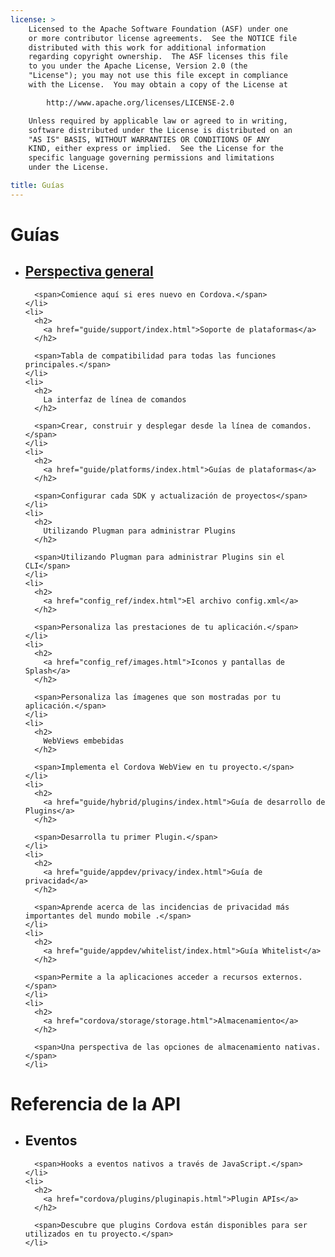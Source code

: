 ```yaml
---
license: >
    Licensed to the Apache Software Foundation (ASF) under one
    or more contributor license agreements.  See the NOTICE file
    distributed with this work for additional information
    regarding copyright ownership.  The ASF licenses this file
    to you under the Apache License, Version 2.0 (the
    "License"); you may not use this file except in compliance
    with the License.  You may obtain a copy of the License at

        http://www.apache.org/licenses/LICENSE-2.0

    Unless required by applicable law or agreed to in writing,
    software distributed under the License is distributed on an
    "AS IS" BASIS, WITHOUT WARRANTIES OR CONDITIONS OF ANY
    KIND, either express or implied.  See the License for the
    specific language governing permissions and limitations
    under the License.

title: Guías
---
```


<div id="old-home">
  <h1>
    Guías
  </h1>

  <ul>
    <li>
      <h2>
        <a href="guide/overview/index.html">Perspectiva general</a>
      </h2>

      <span>Comience aquí si eres nuevo en Cordova.</span>
    </li>
    <li>
      <h2>
        <a href="guide/support/index.html">Soporte de plataformas</a>
      </h2>

      <span>Tabla de compatibilidad para todas las funciones principales.</span>
    </li>
    <li>
      <h2>
        La interfaz de línea de comandos
      </h2>

      <span>Crear, construir y desplegar desde la línea de comandos.</span>
    </li>
    <li>
      <h2>
        <a href="guide/platforms/index.html">Guías de plataformas</a>
      </h2>

      <span>Configurar cada SDK y actualización de proyectos</span>
    </li>
    <li>
      <h2>
        Utilizando Plugman para administrar Plugins
      </h2>

      <span>Utilizando Plugman para administrar Plugins sin el CLI</span>
    </li>
    <li>
      <h2>
        <a href="config_ref/index.html">El archivo config.xml</a>
      </h2>

      <span>Personaliza las prestaciones de tu aplicación.</span>
    </li>
    <li>
      <h2>
        <a href="config_ref/images.html">Iconos y pantallas de Splash</a>
      </h2>

      <span>Personaliza las ímagenes que son mostradas por tu aplicación.</span>
    </li>
    <li>
      <h2>
        WebViews embebidas
      </h2>

      <span>Implementa el Cordova WebView en tu proyecto.</span>
    </li>
    <li>
      <h2>
        <a href="guide/hybrid/plugins/index.html">Guía de desarrollo de Plugins</a>
      </h2>

      <span>Desarrolla tu primer Plugin.</span>
    </li>
    <li>
      <h2>
        <a href="guide/appdev/privacy/index.html">Guía de privacidad</a>
      </h2>

      <span>Aprende acerca de las incidencias de privacidad más importantes del mundo mobile .</span>
    </li>
    <li>
      <h2>
        <a href="guide/appdev/whitelist/index.html">Guía Whitelist</a>
      </h2>

      <span>Permite a la aplicaciones acceder a recursos externos.</span>
    </li>
    <li>
      <h2>
        <a href="cordova/storage/storage.html">Almacenamiento</a>
      </h2>

      <span>Una perspectiva de las opciones de almacenamiento nativas.</span>
    </li>
  </ul>

  <h1>
    Referencia de la API
  </h1>

  <ul>
    <li>
      <h2>
        Eventos
      </h2>

      <span>Hooks a eventos nativos a través de JavaScript.</span>
    </li>
    <li>
      <h2>
        <a href="cordova/plugins/pluginapis.html">Plugin APIs</a>
      </h2>

      <span>Descubre que plugins Cordova están disponibles para ser utilizados en tu proyecto.</span>
    </li>
  </ul>
</div>
